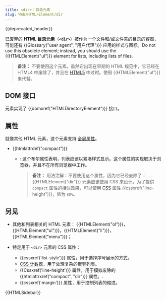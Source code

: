 ```yaml
---
title: <dir>：目录元素
slug: Web/HTML/Element/dir
---
```


{{deprecated_header}}

已废弃的 **HTML 目录元素**（**`<dir>`**）被作为一个文件和/或文件夹的目录的容器，可能还有 {{Glossary("user agent", "用户代理")}} 应用的样式与图标。Do not use this obsolete element; instead, you should use the {{HTMLElement("ul")}} element for lists, including lists of files.

> **备注：** 不要使用这个元素。虽然它出现在早期的 HTML 规范中，它已经在 HTML4 中废除了，并且在 [HTML5](/zh-CN/docs/Web/Guide/HTML/HTML5) 中过时。使用 {{HTMLElement("ul")}} 来代替。

## DOM 接口

元素实现了 {{domxref("HTMLDirectoryElement")}} 接口。

## 属性

就像其他 HTML 元素，这个元素支持 [全局属性](/zh-CN/docs/HTML/Global_attributes)。

- {{htmlattrdef("compact")}}
  - : 这个布尔属性表明，列表应该以紧凑样式显示。这个属性的实现取决于浏览器，并且不在所有浏览器中工作。

    > **备注：** 用法注解：不要使用这个属性，因为它已经废除了： {{HTMLElement("dir")}} 元素应该使用 CSS 来设计。为了提供 `compact` 属性的相似效果，可以使用 [CSS](/zh-CN/docs/CSS) 属性 {{cssxref("line-height")}}，值为 `80%`。

## 另见

- 其他和列表相关的 HTML 元素： {{HTMLElement("ol")}}，{{HTMLElement("ul")}}，{{HTMLElement("li")}}，{{HTMLElement("menu")}}；
- 特定用于 `<dir>` 元素的 CSS 属性：

  - {{cssxref('list-style')}} 属性，用于选择序号展示的方式。
  - [CSS 计数器](/zh-CN/docs/CSS_Counters)，用于处理复杂的嵌套列表。
  - {{Cssxref('line-height')}} 属性，用于模拟废除的 {{htmlattrxref("compact", "dir")}} 属性。.
  - {{cssxref('margin')}} 属性，用于控制列表的缩进。

{{HTMLSidebar}}
